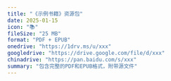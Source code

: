 ```yaml
---
title: "《示例书籍》资源包"
date: 2025-01-15
icon: "📚"
fileSize: "25 MB"
format: "PDF + EPUB"
onedrive: "https://1drv.ms/u/xxx"
googledrive: "https://drive.google.com/file/d/xxx"
chinadrive: "https://pan.baidu.com/s/xxx"
summary: "包含完整的PDF和EPUB格式，附带源文件"
---
```

